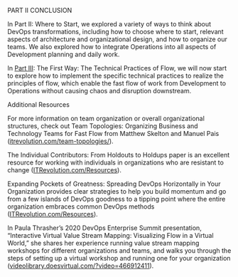 PART II CONCLUSION

In Part II: Where to Start, we explored a variety of ways to think about DevOps transformations, including how to choose where to start, relevant aspects of architecture and organizational design, and how to organize our teams. We also explored how to integrate Operations into all aspects of Development planning and daily work.

In [Part III](https://learning.oreilly.com/library/view/the-devops-handbook/9781098182281/25-part-3.xhtml): The First Way: The Technical Practices of Flow, we will now start to explore how to implement the specific technical practices to realize the principles of flow, which enable the fast flow of work from Development to Operations without causing chaos and disruption downstream.

Additional Resources

For more information on team organization or overall organizational structures, check out Team Topologies: Organizing Business and Technology Teams for Fast Flow from Matthew Skelton and Manuel Pais ([itrevolution.com/team-topologies/](http://itrevolution.com/team-topologies/)).

The Individual Contributors: From Holdouts to Holdups paper is an excellent resource for working with individuals in organizations who are resistant to change ([ITRevolution.com/Resources](http://itrevolution.com/Resources)).

Expanding Pockets of Greatness: Spreading DevOps Horizontally in Your Organization provides clear strategies to help you build momentum and go from a few islands of DevOps goodness to a tipping point where the entire organization embraces common DevOps methods ([ITRevolution.com/Resources](http://itrevolution.com/Resources)).

In Paula Thrasher’s 2020 DevOps Enterprise Summit presentation, “Interactive Virtual Value Stream Mapping: Visualizing Flow in a Virtual World,” she shares her experience running value stream mapping workshops for different organizations and teams, and walks you through the steps of setting up a virtual workshop and running one for your organization ([videolibrary.doesvirtual.com/?video=466912411](http://videolibrary.doesvirtual.com/?video=466912411)).
